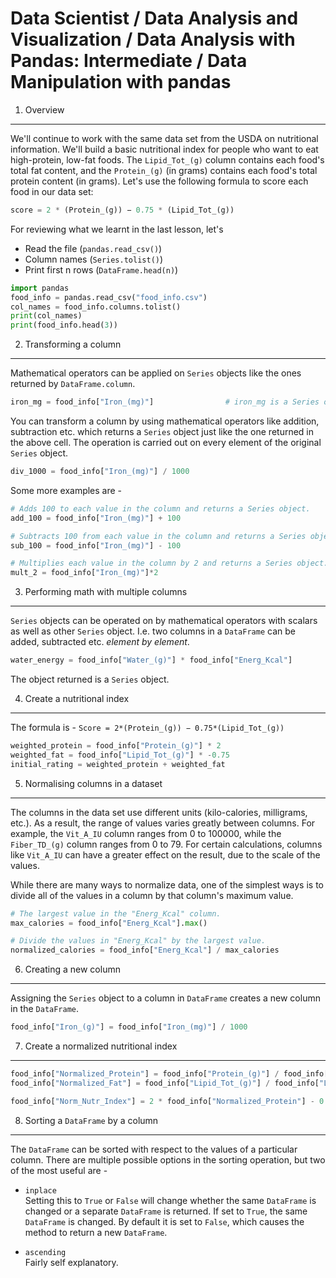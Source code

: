 Data Scientist / Data Analysis and Visualization / Data Analysis with Pandas: Intermediate / Data Manipulation with pandas
==========================================================================================================================

1. Overview
-----------

We'll continue to work with the same data set from the USDA on nutritional information. We'll build a basic nutritional 
index for people who want to eat high-protein, low-fat foods. The `Lipid_Tot_(g)` column contains each food's total fat 
content, and the `Protein_(g)` (in grams) contains each food's total protein content (in grams). Let's use the following 
formula to score each food in our data set:

```python
score = 2 * (Protein_(g)) − 0.75 * (Lipid_Tot_(g))
```

For reviewing what we learnt in the last lesson, let's
- Read the file (`pandas.read_csv()`)
- Column names (`Series.tolist()`)
- Print first n rows (`DataFrame.head(n)`)

```python
import pandas
food_info = pandas.read_csv("food_info.csv")
col_names = food_info.columns.tolist()
print(col_names)
print(food_info.head(3))
```

2. Transforming a column
------------------------

Mathematical operators can be applied on `Series` objects like the ones returned by `DataFrame.column`. 

```python
iron_mg = food_info["Iron_(mg)"]                # iron_mg is a Series object
```

You can transform a column by using mathematical operators like addition, subtraction etc. which returns
a `Series` object just like the one returned in the above cell. The operation is carried out on every element
of the original `Series` object.

```python
div_1000 = food_info["Iron_(mg)"] / 1000
```

Some more examples are -

```python
# Adds 100 to each value in the column and returns a Series object.
add_100 = food_info["Iron_(mg)"] + 100

# Subtracts 100 from each value in the column and returns a Series object.
sub_100 = food_info["Iron_(mg)"] - 100

# Multiplies each value in the column by 2 and returns a Series object.
mult_2 = food_info["Iron_(mg)"]*2
```

3. Performing math with multiple columns
----------------------------------------

`Series` objects can be operated on by mathematical operators with scalars as well as other `Series` object.
I.e. two columns in a `DataFrame` can be added, subtracted etc. _element by element_. 

```python
water_energy = food_info["Water_(g)"] * food_info["Energ_Kcal"]
```

The object returned is a `Series` object.

4. Create a nutritional index
-----------------------------

The formula is - `Score = 2*(Protein_(g)) − 0.75*(Lipid_Tot_(g))`

```python
weighted_protein = food_info["Protein_(g)"] * 2
weighted_fat = food_info["Lipid_Tot_(g)"] * -0.75
initial_rating = weighted_protein + weighted_fat
```

5. Normalising columns in a dataset
-----------------------------------

The columns in the data set use different units (kilo-calories, milligrams, etc.). As a result, the range 
of values varies greatly between columns. For example, the `Vit_A_IU` column ranges from 0 to 100000, while 
the `Fiber_TD_(g)` column ranges from 0 to 79. For certain calculations, columns like `Vit_A_IU` can have 
a greater effect on the result, due to the scale of the values.

While there are many ways to normalize data, one of the simplest ways is to divide all of the values in 
a column by that column's maximum value.

```python
# The largest value in the "Energ_Kcal" column.
max_calories = food_info["Energ_Kcal"].max()

# Divide the values in "Energ_Kcal" by the largest value.
normalized_calories = food_info["Energ_Kcal"] / max_calories
```

6. Creating a new column
------------------------

Assigning the `Series` object to a column in `DataFrame` creates a new column in the `DataFrame`.

```python
food_info["Iron_(g)"] = food_info["Iron_(mg)"] / 1000
```

7. Create a normalized nutritional index
----------------------------------------

```python
food_info["Normalized_Protein"] = food_info["Protein_(g)"] / food_info["Protein_(g)"].max()
food_info["Normalized_Fat"] = food_info["Lipid_Tot_(g)"] / food_info["Lipid_Tot_(g)"].max()

food_info["Norm_Nutr_Index"] = 2 * food_info["Normalized_Protein"] - 0.75 * food_info["Normalized_Fat"]
```

8. Sorting a `DataFrame` by a column
------------------------------------

The `DataFrame` can be sorted with respect to the values of a particular column. There are multiple possible
options in the sorting operation, but two of the most useful are -

- `inplace`  
Setting this to `True` or `False` will change whether the same `DataFrame` is changed or a separate `DataFrame`
is returned. If set to `True`, the same `DataFrame` is changed. By default it is set to `False`, which causes
the method to return a new `DataFrame`.

- `ascending`  
Fairly self explanatory.

